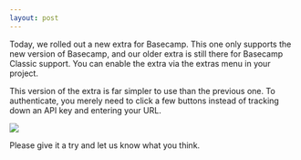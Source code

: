```yaml
---
layout: post
---
```



Today, we rolled out a new extra for Basecamp.  This one only supports the new version of Basecamp, and our older extra is still there for Basecamp Classic support.  You can enable the extra via the extras menu in your project.  

This version of the extra is far simpler to use than the previous one.  To authenticate, you merely need to click a few buttons instead of tracking down an API key and entering your URL.  

![](https://scrumdo-cdn.s3.amazonaws.com/manual_uploads/basecamp.jpg)

Please give it a try and let us know what you think.